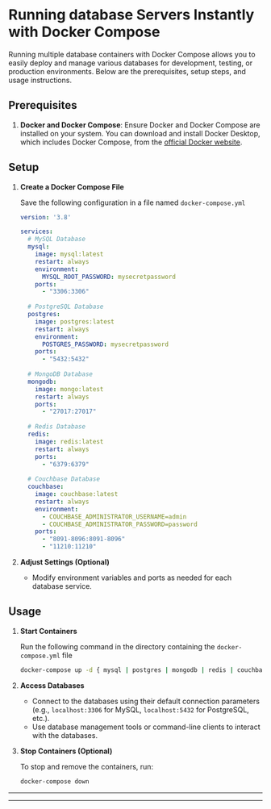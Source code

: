 # Running database Servers Instantly with Docker Compose

Running multiple database containers with Docker Compose allows you to easily deploy and manage various databases for development, testing, or production environments. Below are the prerequisites, setup steps, and usage instructions.

## Prerequisites

1. **Docker and Docker Compose**: Ensure Docker and Docker Compose are installed on your system. You can download and install Docker Desktop, which includes Docker Compose, from the [official Docker website](https://www.docker.com/products/docker-desktop).

## Setup

1. **Create a Docker Compose File**

   Save the following configuration in a file named `docker-compose.yml`

   ```yaml
   version: '3.8'

   services:
     # MySQL Database
     mysql:
       image: mysql:latest
       restart: always
       environment:
         MYSQL_ROOT_PASSWORD: mysecretpassword
       ports:
         - "3306:3306"
       
     # PostgreSQL Database
     postgres:
       image: postgres:latest
       restart: always
       environment:
         POSTGRES_PASSWORD: mysecretpassword
       ports:
         - "5432:5432"
       
     # MongoDB Database
     mongodb:
       image: mongo:latest
       restart: always
       ports:
         - "27017:27017"
       
     # Redis Database
     redis:
       image: redis:latest
       restart: always
       ports:
         - "6379:6379"
       
     # Couchbase Database
     couchbase:
       image: couchbase:latest
       restart: always
       environment:
         - COUCHBASE_ADMINISTRATOR_USERNAME=admin
         - COUCHBASE_ADMINISTRATOR_PASSWORD=password
       ports:
         - "8091-8096:8091-8096"
         - "11210:11210"
   ```

2. **Adjust Settings (Optional)**

   - Modify environment variables and ports as needed for each database service.

## Usage

1. **Start Containers**

   Run the following command in the directory containing the `docker-compose.yml` file
   ```bash
   docker-compose up -d { mysql | postgres | mongodb | redis | couchbase }
   ```


2. **Access Databases**

   - Connect to the databases using their default connection parameters (e.g., `localhost:3306` for MySQL, `localhost:5432` for PostgreSQL, etc.).
   - Use database management tools or command-line clients to interact with the databases.

3. **Stop Containers (Optional)**

   To stop and remove the containers, run:

   ```bash
   docker-compose down
   ```

---
---
